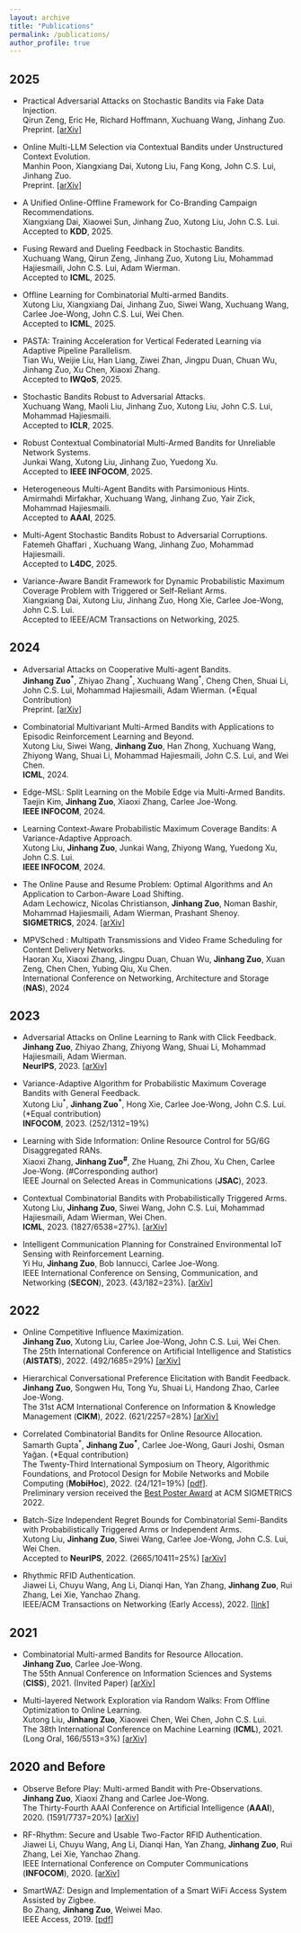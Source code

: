 ```yaml
---
layout: archive
title: "Publications"
permalink: /publications/
author_profile: true
---
```



2025
------
- Practical Adversarial Attacks on Stochastic Bandits via Fake Data Injection.  
Qirun Zeng, Eric He, Richard Hoffmann, Xuchuang Wang, Jinhang Zuo.  
Preprint. [[arXiv]](https://arxiv.org/abs/2505.21938)

- Online Multi-LLM Selection via Contextual Bandits under Unstructured Context Evolution.  
Manhin Poon, Xiangxiang Dai, Xutong Liu, Fang Kong, John C.S. Lui, Jinhang Zuo.  
Preprint. [[arXiv]](https://arxiv.org/abs/2506.17670)

- A Unified Online-Offline Framework for Co-Branding Campaign Recommendations.  
Xiangxiang Dai, Xiaowei Sun, Jinhang Zuo, Xutong Liu, John C.S. Lui.  
Accepted to **KDD**, 2025.

- Fusing Reward and Dueling Feedback in Stochastic Bandits.  
Xuchuang Wang, Qirun Zeng, Jinhang Zuo, Xutong Liu, Mohammad Hajiesmaili, John C.S. Lui, Adam Wierman.  
Accepted to **ICML**, 2025.

- Offline Learning for Combinatorial Multi-armed Bandits.  
Xutong Liu, Xiangxiang Dai, Jinhang Zuo, Siwei Wang, Xuchuang Wang, Carlee Joe-Wong, John C.S. Lui, Wei Chen.  
Accepted to **ICML**, 2025.

- PASTA: Training Acceleration for Vertical Federated Learning via Adaptive Pipeline Parallelism.  
Tian Wu, Weijie Liu, Han Liang, Ziwei Zhan, Jingpu Duan, Chuan Wu, Jinhang Zuo, Xu Chen, Xiaoxi Zhang.  
Accepted to **IWQoS**, 2025.

- Stochastic Bandits Robust to Adversarial Attacks.  
Xuchuang Wang, Maoli Liu, Jinhang Zuo, Xutong Liu, John C.S. Lui, Mohammad Hajiesmaili.  
Accepted to **ICLR**, 2025.

- Robust Contextual Combinatorial Multi-Armed Bandits for Unreliable Network Systems.  
Junkai Wang, Xutong Liu, Jinhang Zuo, Yuedong Xu.  
Accepted to **IEEE INFOCOM**, 2025.

- Heterogeneous Multi-Agent Bandits with Parsimonious Hints.  
Amirmahdi Mirfakhar, Xuchuang Wang, Jinhang Zuo, Yair Zick, Mohammad Hajiesmaili.  
Accepted to **AAAI**, 2025.

- Multi-Agent Stochastic Bandits Robust to Adversarial Corruptions.  
Fatemeh Ghaffari , Xuchuang Wang, Jinhang Zuo, Mohammad Hajiesmaili.  
Accepted to **L4DC**, 2025.

- Variance-Aware Bandit Framework for Dynamic Probabilistic Maximum Coverage Problem with Triggered or Self-Reliant Arms.  
Xiangxiang Dai, Xutong Liu, Jinhang Zuo, Hong Xie, Carlee Joe-Wong, John C.S. Lui.  
Accepted to IEEE/ACM Transactions on Networking, 2025.


2024
------
- Adversarial Attacks on Cooperative Multi-agent Bandits.  
**Jinhang Zuo<sup>\*</sup>**, Zhiyao Zhang<sup>\*</sup>, Xuchuang Wang<sup>\*</sup>, Cheng Chen, Shuai Li, John C.S. Lui, Mohammad Hajiesmaili, Adam Wierman. (*Equal Contribution)  
Preprint. [[arXiv]](https://arxiv.org/abs/2311.01698)

- Combinatorial Multivariant Multi-Armed Bandits with Applications to Episodic Reinforcement Learning and Beyond.<br>
Xutong Liu, Siwei Wang, **Jinhang Zuo**, Han Zhong, Xuchuang Wang, Zhiyong Wang, Shuai Li, Mohammad Hajiesmaili, John C.S. Lui, and Wei Chen.<br>
**ICML**, 2024.

- Edge-MSL: Split Learning on the Mobile Edge via Multi-Armed Bandits.<br>
Taejin Kim, **Jinhang Zuo**, Xiaoxi Zhang, Carlee Joe-Wong.<br>
**IEEE INFOCOM**, 2024.

- Learning Context-Aware Probabilistic Maximum Coverage Bandits: A Variance-Adaptive Approach.<br>
Xutong Liu, **Jinhang Zuo**, Junkai Wang, Zhiyong Wang, Yuedong Xu, John C.S. Lui.<br>
**IEEE INFOCOM**, 2024.

- The Online Pause and Resume Problem: Optimal Algorithms and An Application to Carbon-Aware Load Shifting.<br>
Adam Lechowicz, Nicolas Christianson, **Jinhang Zuo**, Noman Bashir, Mohammad Hajiesmaili, Adam Wierman, Prashant Shenoy.<br>
**SIGMETRICS**, 2024. [[arXiv]](https://arxiv.org/abs/2303.17551)

- MPVSched : Multipath Transmissions and Video Frame Scheduling for Content Delivery Networks.  
Haoran Xu, Xiaoxi Zhang, Jingpu Duan, Chuan Wu, **Jinhang Zuo**, Xuan Zeng, Chen Chen, Yubing Qiu, Xu Chen.  
International Conference on Networking, Architecture and Storage (**NAS**), 2024

2023
------
- Adversarial Attacks on Online Learning to Rank with Click Feedback.<br>
**Jinhang Zuo**, Zhiyao Zhang, Zhiyong Wang, Shuai Li, Mohammad Hajiesmaili, Adam Wierman.<br>
**NeurIPS**, 2023. [[arXiv]](https://arxiv.org/abs/2305.17071)

- Variance-Adaptive Algorithm for Probabilistic Maximum Coverage Bandits with General Feedback.<br>
Xutong Liu<sup>\*</sup>, **Jinhang Zuo<sup>\*</sup>**, Hong Xie, Carlee Joe-Wong, John C.S. Lui. (*Equal contribution)<br>
**INFOCOM**, 2023. (252/1312=19%)

- Learning with Side Information: Online Resource Control for 5G/6G Disaggregated RANs.<br>
Xiaoxi Zhang, **Jinhang Zuo<sup>\#</sup>**, Zhe Huang, Zhi Zhou, Xu Chen, Carlee Joe-Wong. (#Corresponding author)<br>
IEEE Journal on Selected Areas in Communications (**JSAC**), 2023.

- Contextual Combinatorial Bandits with Probabilistically Triggered Arms.<br>
Xutong Liu, **Jinhang Zuo**, Siwei Wang, John C.S. Lui, Mohammad Hajiesmaili, Adam Wierman, Wei Chen.<br>
**ICML**, 2023. (1827/6538=27%). [[arXiv]](https://arxiv.org/abs/2303.17110)

- Intelligent Communication Planning for Constrained Environmental IoT Sensing with Reinforcement Learning.<br>
Yi Hu, **Jinhang Zuo**, Bob Iannucci, Carlee Joe-Wong.<br>
IEEE International Conference on Sensing, Communication, and Networking (**SECON**), 2023. (43/182=23%). [[arXiv]](https://arxiv.org/abs/2308.10124)


2022
------
- Online Competitive Influence Maximization.  
**Jinhang Zuo**, Xutong Liu, Carlee Joe-Wong, John C.S. Lui, Wei Chen.  
The 25th International Conference on Artificial Intelligence and Statistics (**AISTATS**), 2022. (492/1685=29%) [[arXiv]](https://arxiv.org/abs/2006.13411)

- Hierarchical Conversational Preference Elicitation with Bandit Feedback.  
**Jinhang Zuo**, Songwen Hu, Tong Yu, Shuai Li, Handong Zhao, Carlee Joe-Wong.  
The 31st ACM International Conference on Information & Knowledge Management (**CIKM**), 2022. (621/2257=28%) [[arXiv]](https://arxiv.org/abs/2209.06129)

- Correlated Combinatorial Bandits for Online Resource Allocation.  
Samarth Gupta<sup>\*</sup>, **Jinhang Zuo<sup>\*</sup>**, Carlee Joe-Wong, Gauri Joshi, Osman Yağan. (*Equal contribution)<br>
The Twenty-Third International Symposium on Theory, Algorithmic Foundations, and Protocol Design for Mobile Networks and Mobile Computing (**MobiHoc**), 2022. (24/121=19%) [[pdf]](https://research.ece.cmu.edu/lions/Papers/CorrelatedCMAB_MobiHoc.pdf).  
Preliminary version received the [Best Poster Award](https://www.sigmetrics.org/sigmetrics2022/) at ACM SIGMETRICS 2022.

- Batch-Size Independent Regret Bounds for Combinatorial Semi-Bandits with Probabilistically Triggered Arms or Independent Arms.<br>
Xutong Liu, **Jinhang Zuo**, Siwei Wang, Carlee Joe-Wong, John C.S. Lui, Wei Chen.<br>
Accepted to **NeurIPS**, 2022. (2665/10411=25%) [[arXiv]](https://arxiv.org/abs/2208.14837)

- Rhythmic RFID Authentication.  
Jiawei Li, Chuyu Wang, Ang Li, Dianqi Han, Yan Zhang, **Jinhang Zuo**, Rui Zhang, Lei Xie, Yanchao Zhang.  
IEEE/ACM Transactions on Networking (Early Access), 2022. [[link]](https://ieeexplore.ieee.org/document/9893050)

2021
------
- Combinatorial Multi-armed Bandits for Resource Allocation.  
**Jinhang Zuo**, Carlee Joe-Wong.  
The 55th Annual Conference on Information Sciences and Systems (**CISS**), 2021. (Invited Paper) [[arXiv]](https://arxiv.org/abs/2105.04373)

- Multi-layered Network Exploration via Random Walks: From Offline Optimization to Online Learning.  
Xutong Liu, **Jinhang Zuo**, Xiaowei Chen, Wei Chen, John C.S. Lui.  
The 38th International Conference on Machine Learning (**ICML**), 2021. (Long Oral, 166/5513=3%) [[arXiv]](https://arxiv.org/abs/2106.05065)



2020 and Before
------
-  Observe Before Play: Multi-armed Bandit with Pre-Observations.  
**Jinhang Zuo**, Xiaoxi Zhang and Carlee Joe-Wong.  
The Thirty-Fourth AAAI Conference on Artificial Intelligence (**AAAI**), 2020. (1591/7737=20%) [[arXiv]](https://arxiv.org/abs/1911.09458)

- RF-Rhythm: Secure and Usable Two-Factor RFID Authentication.  
Jiawei Li, Chuyu Wang, Ang Li, Dianqi Han, Yan Zhang, **Jinhang Zuo**, Rui Zhang, Lei Xie, Yanchao Zhang.  
IEEE International Conference on Computer Communications (**INFOCOM**), 2020. [[arXiv]](https://arxiv.org/abs/2003.08923)

- SmartWAZ: Design and Implementation of a Smart WiFi Access System Assisted by Zigbee.  
Bo Zhang, **Jinhang Zuo**, Weiwei Mao.  
IEEE Access, 2019. [[pdf]](https://ieeexplore.ieee.org/stamp/stamp.jsp?tp=&arnumber=8649629)